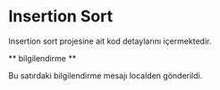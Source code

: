# Insertion Sort
Insertion sort projesine ait kod detaylarını içermektedir.

** bilgilendirme **

Bu satırdaki bilgilendirme mesajı localden gönderildi.